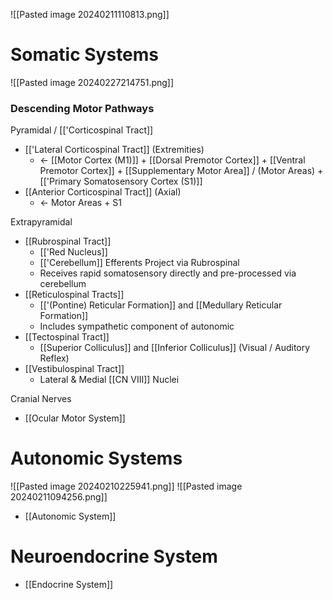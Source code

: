 ![[Pasted image 20240211110813.png]]
# Somatic Systems

![[Pasted image 20240227214751.png]]
### Descending Motor Pathways
Pyramidal / [['Corticospinal Tract]]
- [['Lateral Corticospinal Tract]] (Extremities)
	- <- [[Motor Cortex (M1)]] + [[Dorsal Premotor Cortex]] + [[Ventral Premotor Cortex]] + [[Supplementary Motor Area]] / (Motor Areas) + [['Primary Somatosensory Cortex (S1)]] 
- [[Anterior Corticospinal Tract]] (Axial)
	- <- Motor Areas + S1

Extrapyramidal
- [[Rubrospinal Tract]]
	- [['Red Nucleus]]
	- [['Cerebellum]] Efferents Project via Rubrospinal
	- Receives rapid somatosensory directly and pre-processed via cerebellum
- [[Reticulospinal Tracts]]
	-  [['(Pontine) Reticular Formation]] and [[Medullary Reticular Formation]]
	- Includes sympathetic component of autonomic
- [[Tectospinal Tract]]
	- [[Superior Colliculus]] and [[Inferior Colliculus]] (Visual / Auditory Reflex)
- [[Vestibulospinal Tract]]
	- Lateral & Medial [[CN VIII]] Nuclei

Cranial Nerves
- [[Ocular Motor System]]
# Autonomic Systems

![[Pasted image 20240210225941.png]]
![[Pasted image 20240211094256.png]]

- [[Autonomic System]]
# Neuroendocrine System
- [[Endocrine System]]